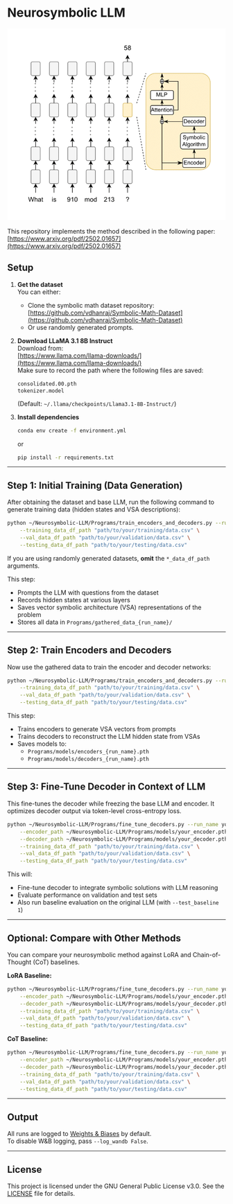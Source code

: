 # Neurosymbolic LLM

![Model Diagram](drawio_diagram.png)


This repository implements the method described in the following paper:  [https://www.arxiv.org/pdf/2502.01657](https://www.arxiv.org/pdf/2502.01657)

## Setup

1. **Get the dataset**  
   You can either:
   - Clone the symbolic math dataset repository:  
     [https://github.com/vdhanraj/Symbolic-Math-Dataset](https://github.com/vdhanraj/Symbolic-Math-Dataset)  
   - Or use randomly generated prompts.

2. **Download LLaMA 3.1 8B Instruct**  
   Download from:  
   [https://www.llama.com/llama-downloads/](https://www.llama.com/llama-downloads/)  
   Make sure to record the path where the following files are saved:
   ```
   consolidated.00.pth
   tokenizer.model
   ```
   (Default: `~/.llama/checkpoints/Llama3.1-8B-Instruct/`)

3. **Install dependencies**
   ```bash
   conda env create -f environment.yml
   ```

   or 

   ```bash
   pip install -r requirements.txt
   ```


---

## Step 1: Initial Training (Data Generation)

After obtaining the dataset and base LLM, run the following command to generate training data (hidden states and VSA descriptions):

```bash
python ~/Neurosymbolic-LLM/Programs/train_encoders_and_decoders.py --run_name your_run_name --generate_data 1 \
    --training_data_df_path "path/to/your/training/data.csv" \
    --val_data_df_path "path/to/your/validation/data.csv" \
    --testing_data_df_path "path/to/your/testing/data.csv"
```

If you are using randomly generated datasets, **omit** the `*_data_df_path` arguments.

This step:
- Prompts the LLM with questions from the dataset
- Records hidden states at various layers
- Saves vector symbolic architecture (VSA) representations of the problem
- Stores all data in `Programs/gathered_data_{run_name}/`

---

## Step 2: Train Encoders and Decoders

Now use the gathered data to train the encoder and decoder networks:

```bash
python ~/Neurosymbolic-LLM/Programs/train_encoders_and_decoders.py --run_name your_run_name --generate_data 0 \
    --training_data_df_path "path/to/your/training/data.csv" \
    --val_data_df_path "path/to/your/validation/data.csv" \
    --testing_data_df_path "path/to/your/testing/data.csv"
```

This step:
- Trains encoders to generate VSA vectors from prompts
- Trains decoders to reconstruct the LLM hidden state from VSAs
- Saves models to:
  - `Programs/models/encoders_{run_name}.pth`
  - `Programs/models/decoders_{run_name}.pth`

---

## Step 3: Fine-Tune Decoder in Context of LLM

This fine-tunes the decoder while freezing the base LLM and encoder. It optimizes decoder output via token-level cross-entropy loss.

```bash
python ~/Neurosymbolic-LLM/Programs/fine_tune_decoders.py --run_name your_run_name --test_baseline 1 \
    --encoder_path ~/Neurosymbolic-LLM/Programs/models/your_encoder.pth \
    --decoder_path ~/Neurosymbolic-LLM/Programs/models/your_decoder.pth \
    --training_data_df_path "path/to/your/training/data.csv" \
    --val_data_df_path "path/to/your/validation/data.csv" \
    --testing_data_df_path "path/to/your/testing/data.csv"
```

This will:
- Fine-tune decoder to integrate symbolic solutions with LLM reasoning
- Evaluate performance on validation and test sets
- Also run baseline evaluation on the original LLM (with `--test_baseline 1`)

---

## Optional: Compare with Other Methods

You can compare your neurosymbolic method against LoRA and Chain-of-Thought (CoT) baselines.

**LoRA Baseline:**
```bash
python ~/Neurosymbolic-LLM/Programs/fine_tune_decoders.py --run_name your_lora_run_name --lora_baseline 1 \
    --encoder_path ~/Neurosymbolic-LLM/Programs/models/your_encoder.pth \
    --decoder_path ~/Neurosymbolic-LLM/Programs/models/your_decoder.pth \
    --training_data_df_path "path/to/your/training/data.csv" \
    --val_data_df_path "path/to/your/validation/data.csv" \
    --testing_data_df_path "path/to/your/testing/data.csv"
```

**CoT Baseline:**
```bash
python ~/Neurosymbolic-LLM/Programs/fine_tune_decoders.py --run_name your_cot_run_name --cot 1 \
    --encoder_path ~/Neurosymbolic-LLM/Programs/models/your_encoder.pth \
    --decoder_path ~/Neurosymbolic-LLM/Programs/models/your_decoder.pth \
    --training_data_df_path "path/to/your/training/data.csv" \
    --val_data_df_path "path/to/your/validation/data.csv" \
    --testing_data_df_path "path/to/your/testing/data.csv"
```

---

## Output

All runs are logged to [Weights & Biases](https://wandb.ai) by default.  
To disable W&B logging, pass `--log_wandb False`.

---


## License

This project is licensed under the GNU General Public License v3.0. See the [LICENSE](./LICENSE) file for details.
